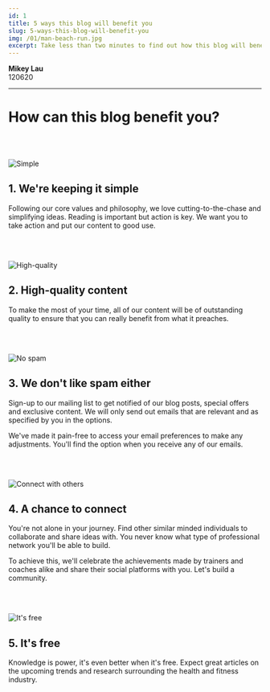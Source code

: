 ```yaml
---
id: 1
title: 5 ways this blog will benefit you
slug: 5-ways-this-blog-will-benefit-you
img: /01/man-beach-run.jpg
excerpt: Take less than two minutes to find out how this blog will benefit you greatly.
---
```


**Mikey Lau**  
120620

---

# How can this blog benefit you?

<br><br>

![Simple](/blog-img/01/tick.svg)

## 1. We're keeping it simple

Following our core values and philosophy, we love cutting-to-the-chase and simplifying ideas. Reading is important but action is key. We want you to take action and put our content to good use.

<br><br>

![High-quality](/blog-img/01/quality.svg)

## 2. High-quality content

To make the most of your time, all of our content will be of outstanding quality to ensure that you can really benefit from what it preaches.

<br><br>

![No spam](/blog-img/01/spam.svg)

## 3. We don't like spam either

Sign-up to our mailing list to get notified of our blog posts, special offers and exclusive content. We will only send out emails that are relevant and as specified by you in the options.

We've made it pain-free to access your email preferences to make any adjustments. You'll find the option when you receive any of our emails.

<br><br>

![Connect with others](/blog-img/01/connect.svg)

## 4. A chance to connect

You're not alone in your journey. Find other similar minded individuals to collaborate and share ideas with. You never know what type of professional network you'll be able to build.  

To achieve this, we'll celebrate the achievements made by trainers and coaches alike and share their social platforms with you. Let's build a community.

<br><br>

![It's free](/blog-img/01/like.svg)

## 5. It's free

Knowledge is power, it's even better when it's free. Expect great articles on the upcoming trends and research surrounding the health and fitness industry.

<br>
